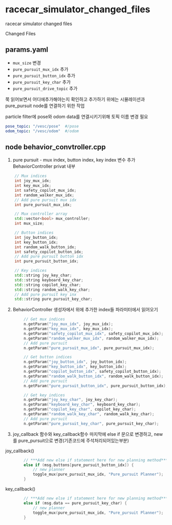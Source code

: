 # racecar_simulator_changed_files
racecar simulator changed files

Changed Files

## params.yaml

- ```mux_size``` 변경
- ```pure_pursuit_mux_idx``` 추가
- ```pure_pursuit_button_idx``` 추가
- ```pure_pursuit_key_char``` 추가
- ```pure_pursuit_drive_topic``` 추가

쭉 읽어보면서 어디에추가해야는지 확인하고 추가하기
위에는 시뮬레이션과 pure_pursuit node를 연결하기 위한 작업
  
particle filter에 pose와 odom data를 연결시키기위해 토픽 이름 변경 필요
```yaml
pose_topic: "/vesc/pose"  #/pose
odom_topic: "/vesc/odom"  #/odom
```



## node behavior_convtroller.cpp

1. pure pursuit - mux index, button index, key index 변수 추가
BehaviorController privat 내부

```c++
    // Mux indices
    int joy_mux_idx;
    int key_mux_idx;
    int safety_copilot_mux_idx;
    int random_walker_mux_idx;
    // Add pure pursuit mux idx
    int pure_pursuit_mux_idx;

    // Mux controller array
    std::vector<bool> mux_controller;
    int mux_size;

    // Button indices
    int joy_button_idx;
    int key_button_idx;
    int random_walk_button_idx;
    int safety_copilot_button_idx;
    // Add pure pursuit button idx
    int pure_pursuit_button_idx;

    // Key indices
    std::string joy_key_char;
    std::string keyboard_key_char;
    std::string copilot_key_char;
    std::string random_walk_key_char;
    // Add pure pursuit key inx
    std::string pure_pursuit_key_char;
```

  
2. BehaviorController 생성자에서 위에 추가한 index들 파라미터에서 읽어오기
```c++
        // Get mux indices
        n.getParam("joy_mux_idx", joy_mux_idx);
        n.getParam("key_mux_idx", key_mux_idx);
        n.getParam("safety_copilot_mux_idx", safety_copilot_mux_idx);
        n.getParam("random_walker_mux_idx", random_walker_mux_idx);
        // Add pure pursuit
        n.getParam("pure_pursuit_mux_idx", pure_pursuit_mux_idx);

        // Get button indices
        n.getParam("joy_button_idx", joy_button_idx);
        n.getParam("key_button_idx", key_button_idx);
        n.getParam("copilot_button_idx", safety_copilot_button_idx);
        n.getParam("random_walk_button_idx", random_walk_button_idx);
        // Add pure pursuit
        n.getParam("pure_pursuit_button_idx", pure_pursuit_button_idx);

        // Get key indices
        n.getParam("joy_key_char", joy_key_char);
        n.getParam("keyboard_key_char", keyboard_key_char);
        n.getParam("copilot_key_char", copilot_key_char);
        n.getParam("random_walk_key_char", random_walk_key_char);
        // Add pure pursuit
        n.getParam("pure_pursuit_key_char", pure_pursuit_key_char);
```
3. joy_callback 함수와 key_callback함수 마지막에 else if 문으로 변경하고, new를 pure_pursuit으로 변경(기존코드에 주석처리되어있는부분)

  
joy_callback()
```c++
        // ***Add new else if statement here for new planning method***
        else if (msg.buttons[pure_pursuit_button_idx]) {
            // new planner
            toggle_mux(pure_pursuit_mux_idx, "Pure_pursuit Planner");
        }
```

  
key_callback()
```c++
        // ***Add new else if statement here for new planning method***
        else if (msg.data == pure_pursuit_key_char) {
            // new planner
            toggle_mux(pure_pursuit_mux_idx, "Pure_pursuit Planner");
        }
```
